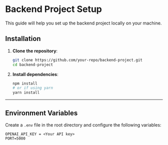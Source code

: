 # Backend Project Setup

This guide will help you set up the backend project locally on your machine.

## Installation

1. **Clone the repository**:
    ```bash
    git clone https://github.com/your-repo/backend-project.git
    cd backend-project
    ```

2. **Install dependencies**:
    ```bash
    npm install
    # or if using yarn
    yarn install
    ```

---

## Environment Variables

Create a `.env` file in the root directory and configure the following variables:

```env
OPENAI_API_KEY = <Your API key>
PORT=5000
